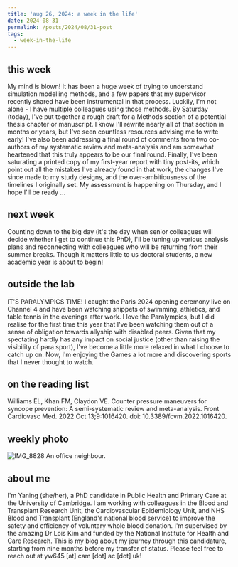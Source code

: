 ```yaml
---
title: 'aug 26, 2024: a week in the life'
date: 2024-08-31
permalink: /posts/2024/08/31-post
tags:
  - week-in-the-life
---
```


this week
------
My mind is blown! It has been a huge week of trying to understand simulation modelling methods, and a few papers that my supervisor recently shared have been instrumental in that process. Luckily, I'm not alone - I have multiple colleagues using those methods. By Saturday (today), I've put together a rough draft for a Methods section of a potential thesis chapter or manuscript. I know I'll rewrite nearly all of that section in months or years, but I've seen countless resources advising me to write early! I've also been addressing a final round of comments from two co-authors of my systematic review and meta-analysis and am somewhat heartened that this truly appears to be our final round. Finally, I've been saturating a printed copy of my first-year report with tiny post-its, which point out all the mistakes I've already found in that work, the changes I've since made to my study designs, and the over-ambitiousness of the timelines I originally set. My assessment is happening on Thursday, and I hope I'll be ready ... 

next week
------
Counting down to the big day (it's the day when senior colleagues will decide whether I get to continue this PhD), I'll be tuning up various analysis plans and reconnecting with colleagues who will be returning from their summer breaks. Though it matters little to us doctoral students, a new academic year is about to begin!

outside the lab
------
IT'S PARALYMPICS TIME! I caught the Paris 2024 opening ceremony live on Channel 4 and have been watching snippets of swimming, athletics, and table tennis in the evenings after work. I love the Paralympics, but I did realise for the first time this year that I've been watching them out of a sense of obligation towards allyship with disabled peers. Given that my spectating hardly has any impact on social justice (other than raising the visibility of para sport), I've become a little more relaxed in what I choose to catch up on. Now, I'm enjoying the Games a lot more and discovering sports that I never thought to watch.

on the reading list
------
Williams EL, Khan FM, Claydon VE. Counter pressure maneuvers for syncope prevention: A semi-systematic review and meta-analysis. Front Cardiovasc Med. 2022 Oct 13;9:1016420. doi: 10.3389/fcvm.2022.1016420. 

weekly photo
------
![IMG_8828](https://github.com/user-attachments/assets/7b6d36fd-1ca0-4c6c-943d-6e72607e7ba7)
An office neighbour.

about me
------
I'm Yaning (she/her), a PhD candidate in Public Health and Primary Care at the University of Cambridge. I am working with colleagues in the Blood and Transplant Research Unit, the Cardiovascular Epidemiology Unit, and NHS Blood and Transplant (England's national blood service) to improve the safety and efficiency of voluntary whole blood donation. I'm supervised by the amazing Dr Lois Kim and funded by the National Institute for Health and Care Research. This is my blog about my journey through this candidature, starting from nine months before my transfer of status. Please feel free to reach out at yw645 [at] cam [dot] ac [dot] uk!
